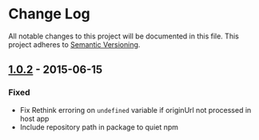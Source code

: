 # Change Log
All notable changes to this project will be documented in this file.
This project adheres to [Semantic Versioning](http://semver.org/).

## [1.0.2] - 2015-06-15
### Fixed
- Fix Rethink erroring on `undefined` variable if originUrl not processed in host app
- Include repository path in package to quiet npm

[1.0.2]: https://github.com/staygrimm/passwordless-rethinkdbstore/compare/v1.0.1...v1.0.2